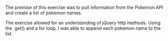 The premise of this exercise was to pull information from the Pokemon API and create a list of pokemon names. 

The exercise allowed for an understanding of jQuery http methods. Using the .get() and a for loop, I was able to append each pokemon name to the list. 

